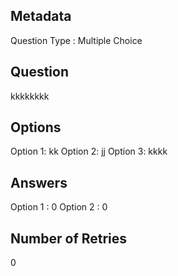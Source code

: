 ## Metadata
Question Type : Multiple Choice

## Question
kkkkkkkk

## Options
Option 1: kk
Option 2: jj
Option 3: kkkk

## Answers
Option 1 : 0
Option 2 : 0

## Number of Retries
0

